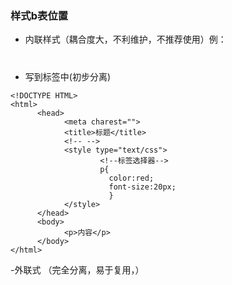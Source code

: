 ### 样式b表位置
- 内联样式（耦合度大，不利维护，不推荐使用）例：<P style="color:red; font-size:40px;"></p>
- 写到<style></style>标签中(初步分离)
```
<!DOCTYPE HTML>
<html>
      <head>
            <meta charest="">
            <title>标题</title>
            <!-- -->
            <style type="text/css">
                    <!--标签选择器-->
                    p{
                      color:red;
                      font-size:20px;
                      }
            </style>
      </head>
      <body>
            <p>内容</p>
      </body>
</html>
```
-外联式 <link rel="stylesheet" type="text/css" href="">（完全分离，易于复用，）

